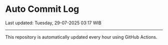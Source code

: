 # Auto Commit Log

Last updated: Tuesday, 29-07-2025 03:17 WIB

---

This repository is automatically updated every hour using GitHub Actions.
